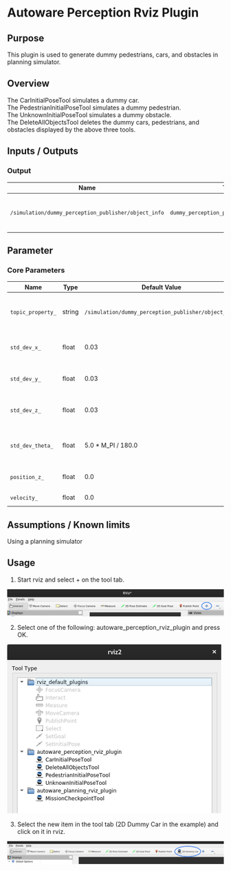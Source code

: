 # Autoware Perception Rviz Plugin

## Purpose
This plugin is used to generate dummy pedestrians, cars, and obstacles in planning simulator.  

## Overview
The CarInitialPoseTool simulates a dummy car.  
The PedestrianInitialPoseTool simulates a dummy pedestrian.  
The UnknownInitialPoseTool simulates a dummy obstacle.  
The DeleteAllObjectsTool deletes the dummy cars, pedestrians, and obstacles displayed by the above three tools.  
## Inputs / Outputs
### Output
| Name                              | Type                                                  | Description                                       |
| --------------------------------- | ----------------------------------------------------- | ------------------------------------------------- |
| `/simulation/dummy_perception_publisher/object_info` | `dummy_perception_publisher::msg::Object`             | The topic on which to publish dummy object info |
## Parameter
### Core Parameters
| Name          | Type   | Default Value | Description                 |
| ------------- | ------ | ------------- | --------------------------- |
| `topic_property_` | string | `/simulation/dummy_perception_publisher/object_info`          | The topic on which to publish dummy object info |
| `std_dev_x_` | float | 0.03          | X standard deviation for initial pose [m] |
| `std_dev_y_` | float | 0.03          | Y standard deviation for initial pose [m] |
| `std_dev_z_` | float | 0.03          | Z standard deviation for initial pose [m] |
| `std_dev_theta_` | float | 5.0 * M_PI / 180.0          | Theta standard deviation for initial pose [rad] |
| `position_z_` | float | 0.0          | Z position for initial pose [m] |
| `velocity_` | float | 0.0          | Velocity [m/s] |


## Assumptions / Known limits
Using a planning simulator

## Usage
1. Start rviz and select + on the tool tab.  

![select_add](./images/select_add.png)

2. Select one of the following: autoware_perception_rviz_plugin and press OK.  

![select_plugin](./images/select_plugin.png)

3. Select the new item in the tool tab (2D Dummy Car in the example) and click on it in rviz.  

![select_dummy_car](./images/select_dummy_car.png)
